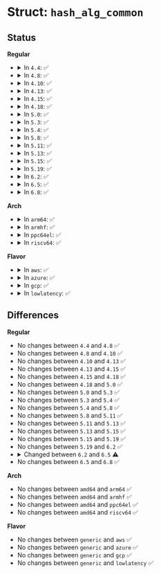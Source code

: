 # Struct: <code>hash_alg_common</code>

## Status
<b>Regular</b>
<ul>
<li>
<details>
<summary>In <code>4.4</code>: ✅</summary>

```c
struct hash_alg_common {
    unsigned int digestsize;
    unsigned int statesize;
    struct crypto_alg base;
};
```
</details>
</li>
<li>
<details>
<summary>In <code>4.8</code>: ✅</summary>

```c
struct hash_alg_common {
    unsigned int digestsize;
    unsigned int statesize;
    struct crypto_alg base;
};
```
</details>
</li>
<li>
<details>
<summary>In <code>4.10</code>: ✅</summary>

```c
struct hash_alg_common {
    unsigned int digestsize;
    unsigned int statesize;
    struct crypto_alg base;
};
```
</details>
</li>
<li>
<details>
<summary>In <code>4.13</code>: ✅</summary>

```c
struct hash_alg_common {
    unsigned int digestsize;
    unsigned int statesize;
    struct crypto_alg base;
};
```
</details>
</li>
<li>
<details>
<summary>In <code>4.15</code>: ✅</summary>

```c
struct hash_alg_common {
    unsigned int digestsize;
    unsigned int statesize;
    struct crypto_alg base;
};
```
</details>
</li>
<li>
<details>
<summary>In <code>4.18</code>: ✅</summary>

```c
struct hash_alg_common {
    unsigned int digestsize;
    unsigned int statesize;
    struct crypto_alg base;
};
```
</details>
</li>
<li>
<details>
<summary>In <code>5.0</code>: ✅</summary>

```c
struct hash_alg_common {
    unsigned int digestsize;
    unsigned int statesize;
    struct crypto_alg base;
};
```
</details>
</li>
<li>
<details>
<summary>In <code>5.3</code>: ✅</summary>

```c
struct hash_alg_common {
    unsigned int digestsize;
    unsigned int statesize;
    struct crypto_alg base;
};
```
</details>
</li>
<li>
<details>
<summary>In <code>5.4</code>: ✅</summary>

```c
struct hash_alg_common {
    unsigned int digestsize;
    unsigned int statesize;
    struct crypto_alg base;
};
```
</details>
</li>
<li>
<details>
<summary>In <code>5.8</code>: ✅</summary>

```c
struct hash_alg_common {
    unsigned int digestsize;
    unsigned int statesize;
    struct crypto_alg base;
};
```
</details>
</li>
<li>
<details>
<summary>In <code>5.11</code>: ✅</summary>

```c
struct hash_alg_common {
    unsigned int digestsize;
    unsigned int statesize;
    struct crypto_alg base;
};
```
</details>
</li>
<li>
<details>
<summary>In <code>5.13</code>: ✅</summary>

```c
struct hash_alg_common {
    unsigned int digestsize;
    unsigned int statesize;
    struct crypto_alg base;
};
```
</details>
</li>
<li>
<details>
<summary>In <code>5.15</code>: ✅</summary>

```c
struct hash_alg_common {
    unsigned int digestsize;
    unsigned int statesize;
    struct crypto_alg base;
};
```
</details>
</li>
<li>
<details>
<summary>In <code>5.19</code>: ✅</summary>

```c
struct hash_alg_common {
    unsigned int digestsize;
    unsigned int statesize;
    struct crypto_alg base;
};
```
</details>
</li>
<li>
<details>
<summary>In <code>6.2</code>: ✅</summary>

```c
struct hash_alg_common {
    unsigned int digestsize;
    unsigned int statesize;
    struct crypto_alg base;
};
```
</details>
</li>
<li>
<details>
<summary>In <code>6.5</code>: ✅</summary>

```c
struct hash_alg_common {
    struct crypto_istat_hash stat;
    unsigned int digestsize;
    unsigned int statesize;
    struct crypto_alg base;
};
```
</details>
</li>
<li>
<details>
<summary>In <code>6.8</code>: ✅</summary>

```c
struct hash_alg_common {
    struct crypto_istat_hash stat;
    unsigned int digestsize;
    unsigned int statesize;
    struct crypto_alg base;
};
```
</details>
</li>
</ul>
<b>Arch</b>
<ul>
<li>
<details>
<summary>In <code>arm64</code>: ✅</summary>

```c
struct hash_alg_common {
    unsigned int digestsize;
    unsigned int statesize;
    struct crypto_alg base;
};
```
</details>
</li>
<li>
<details>
<summary>In <code>armhf</code>: ✅</summary>

```c
struct hash_alg_common {
    unsigned int digestsize;
    unsigned int statesize;
    struct crypto_alg base;
};
```
</details>
</li>
<li>
<details>
<summary>In <code>ppc64el</code>: ✅</summary>

```c
struct hash_alg_common {
    unsigned int digestsize;
    unsigned int statesize;
    struct crypto_alg base;
};
```
</details>
</li>
<li>
<details>
<summary>In <code>riscv64</code>: ✅</summary>

```c
struct hash_alg_common {
    unsigned int digestsize;
    unsigned int statesize;
    struct crypto_alg base;
};
```
</details>
</li>
</ul>
<b>Flavor</b>
<ul>
<li>
<details>
<summary>In <code>aws</code>: ✅</summary>

```c
struct hash_alg_common {
    unsigned int digestsize;
    unsigned int statesize;
    struct crypto_alg base;
};
```
</details>
</li>
<li>
<details>
<summary>In <code>azure</code>: ✅</summary>

```c
struct hash_alg_common {
    unsigned int digestsize;
    unsigned int statesize;
    struct crypto_alg base;
};
```
</details>
</li>
<li>
<details>
<summary>In <code>gcp</code>: ✅</summary>

```c
struct hash_alg_common {
    unsigned int digestsize;
    unsigned int statesize;
    struct crypto_alg base;
};
```
</details>
</li>
<li>
<details>
<summary>In <code>lowlatency</code>: ✅</summary>

```c
struct hash_alg_common {
    unsigned int digestsize;
    unsigned int statesize;
    struct crypto_alg base;
};
```
</details>
</li>
</ul>

## Differences
<b>Regular</b>
<ul>
<li>
No changes between <code>4.4</code> and <code>4.8</code> ✅
</li>
<li>
No changes between <code>4.8</code> and <code>4.10</code> ✅
</li>
<li>
No changes between <code>4.10</code> and <code>4.13</code> ✅
</li>
<li>
No changes between <code>4.13</code> and <code>4.15</code> ✅
</li>
<li>
No changes between <code>4.15</code> and <code>4.18</code> ✅
</li>
<li>
No changes between <code>4.18</code> and <code>5.0</code> ✅
</li>
<li>
No changes between <code>5.0</code> and <code>5.3</code> ✅
</li>
<li>
No changes between <code>5.3</code> and <code>5.4</code> ✅
</li>
<li>
No changes between <code>5.4</code> and <code>5.8</code> ✅
</li>
<li>
No changes between <code>5.8</code> and <code>5.11</code> ✅
</li>
<li>
No changes between <code>5.11</code> and <code>5.13</code> ✅
</li>
<li>
No changes between <code>5.13</code> and <code>5.15</code> ✅
</li>
<li>
No changes between <code>5.15</code> and <code>5.19</code> ✅
</li>
<li>
No changes between <code>5.19</code> and <code>6.2</code> ✅
</li>
<li>
<details>
<summary>Changed between <code>6.2</code> and <code>6.5</code> ⚠️</summary>
<ul>
<li>
<b>Field added. </b>
<code>struct crypto_istat_hash stat</code>
</li>
</ul>
</details>
</li>
<li>
No changes between <code>6.5</code> and <code>6.8</code> ✅
</li>
</ul>
<b>Arch</b>
<ul>
<li>
No changes between <code>amd64</code> and <code>arm64</code> ✅
</li>
<li>
No changes between <code>amd64</code> and <code>armhf</code> ✅
</li>
<li>
No changes between <code>amd64</code> and <code>ppc64el</code> ✅
</li>
<li>
No changes between <code>amd64</code> and <code>riscv64</code> ✅
</li>
</ul>
<b>Flavor</b>
<ul>
<li>
No changes between <code>generic</code> and <code>aws</code> ✅
</li>
<li>
No changes between <code>generic</code> and <code>azure</code> ✅
</li>
<li>
No changes between <code>generic</code> and <code>gcp</code> ✅
</li>
<li>
No changes between <code>generic</code> and <code>lowlatency</code> ✅
</li>
</ul>
